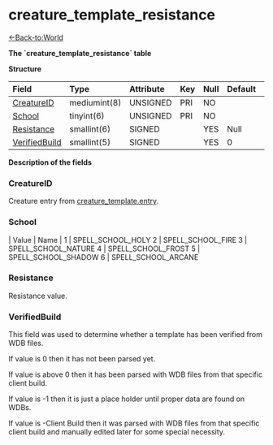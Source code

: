 # creature_template_resistance

[<-Back-to:World](database-world.md)

**The \`creature_template_resistance\` table**

**Structure**

| Field | Type | Attribute | Key | Null | Default | Extra | Comment
:--- | :--- | :--- | :--- | :--- | :--- | :--- | :---
[CreatureID][1] | mediumint(8) | UNSIGNED | PRI | NO
[School][2] | tinyint(6) | UNSIGNED | PRI | NO
[Resistance][3] | smallint(6) | SIGNED | | YES | Null
[VerifiedBuild][4] | smallint(5) | SIGNED | | YES | 0

[1]: #creatureid
[2]: #school
[3]: #resistance
[4]: #verifiedbuild

**Description of the fields**

### CreatureID

Creature entry from [creature_template.entry](creature_template#entry).

### School

| Value | Name |
1 | SPELL_SCHOOL_HOLY
2 | SPELL_SCHOOL_FIRE
3 | SPELL_SCHOOL_NATURE
4 | SPELL_SCHOOL_FROST
5 | SPELL_SCHOOL_SHADOW
6 | SPELL_SCHOOL_ARCANE

### Resistance

Resistance value.

### VerifiedBuild

This field was used to determine whether a template has been verified from WDB files.

If value is 0 then it has not been parsed yet.

If value is above 0 then it has been parsed with WDB files from that specific client build.

If value is -1 then it is just a place holder until proper data are found on WDBs.

If value is -Client Build then it was parsed with WDB files from that specific client build and manually edited later for some special necessity.
